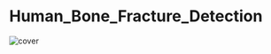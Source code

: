# Human_Bone_Fracture_Detection

![cover](https://github.com/ADITYADAS1999/Human_Bone_Fracture_Detection/assets/58718316/c073b492-f72d-4c3a-906f-82e1bfec9b9f)
